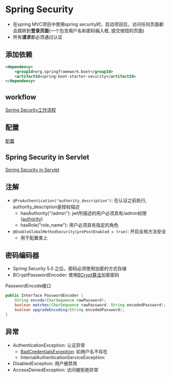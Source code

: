 # Spring Security

- 在spring MVC项目中使用spring security时，启动项目后，访问任何页面都会跳转到**登录页面**(一个包含用户名和密码输入框, 提交按钮的页面)
- 所有**请求**都必须通过认证

## 添加依赖

```xml
<dependency>
    <groupId>org.springframework.boot</groupId>
    <artifactId>spring-boot-starter-security</artifactId>
</dependency>
```

## workflow

[Spring Security工作流程](SpringSecurity_Workflow.md)

## 配置

[配置](SpringSecurity_Configuration.md)

## Spring Security in Servlet

[Spring Security in Servlet](SpringSecurity_In_Servlet.md)

## 注解

- `@PreAuthentication("authority_description")`: 在认证之前执行, authority_description是授权描述
  - hasAuthority("/admin"): jwt所描述的用户必须具有/admin权限([authority]())
  - hasRole("role_name"): 用户必须具有指定的角色
- `@EnableGlobalMethodSecurity(prePostEnabled = true)`: 开启全局方法安全
  - 用于配置类上

## 密码编码器

- Spring Security 5.0 之后，密码必须使用加密的方式存储
- BCryptPasswordEncoder: 使用[BCrypt算法](../../../unsorted/Message_Digest_Algorithm.md)加密密码

PasswordEncode接口

```java
public Interface PasswordEncoder {
    String encode(CharSequence rawPassword);
    boolean matches(CharSequence rawPassword, String encodedPassword);
    boolean upgradeEncoding(String encodedPassword);
}
```

## 异常

- AuthenticationException: 认证异常
  - [BadCredentialsException](SpringSecurity_AuthenticationManager_Interface.md): 如用户名不存在
  - InternalAuthenticationServiceException: 
- DisabledException: 用户被禁用
- AccessDeniedException: 访问被拒绝异常